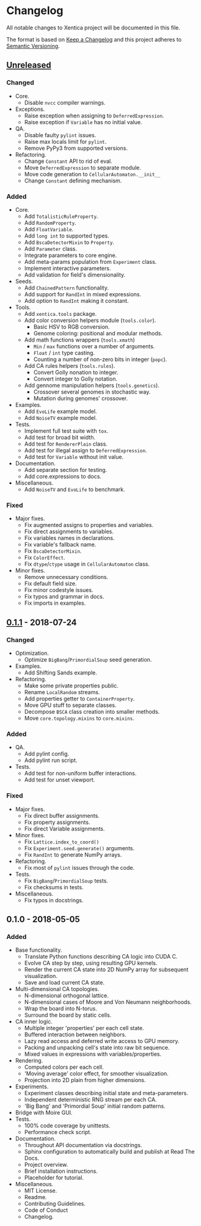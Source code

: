 # Changelog
All notable changes to Xentica project will be documented in this file.

The format is based on [Keep a Changelog](http://keepachangelog.com/en/1.0.0/)
and this project adheres to [Semantic Versioning](http://semver.org/spec/v2.0.0.html).

## [Unreleased]

### Changed

- Core.
  - Disable ``nvcc`` compiler warnings.
- Exceptions.
  - Raise exception when assigning to ``DeferredExpression``.
  - Raise exception if ``Variable`` has no initial value.
- QA.
  - Disable faulty ``pylint`` issues.
  - Raise max locals limit for ``pylint``.
  - Remove PyPy3 from supported versions.
- Refactoring.
  - Change ``Constant`` API to rid of eval.
  - Move ``DeferredExpression`` to separate module.
  - Move code generation to ``CellularAutomaton.__init__``
  - Change ``Constant`` defining mechanism.

### Added

- Core.
  - Add ``TotalisticRuleProperty``.
  - Add ``RandomProperty``.
  - Add ``FloatVariable``.
  - Add ``long int`` to supported types.
  - Add ``BscaDetectorMixin`` to ``Property``.
  - Add ``Parameter`` class.
  - Integrate parameters to core engine.
  - Add meta-params population from ``Experiment`` class.
  - Implement interactive parameters.
  - Add validation for field's dimensionality.
- Seeds.
  - Add ``ChainedPattern`` functionality.
  - Add support for ``RandInt`` in mixed expressions.
  - Add option to ``RandInt`` making it constant.
- Tools.
  - Add ``xentica.tools`` package.
  - Add color conversion helpers module (``tools.color``).
    - Basic HSV to RGB conversion.
	- Genome coloring: positional and modular methods.
  - Add math functions wrappers (``tools.xmath``)
    - ``Min`` / ``max`` functions over a number of arguments.
	- ``Float`` / ``int`` type casting.
	- Counting a number of non-zero bits in integer (``popc``).
  - Add CA rules helpers (``tools.rules``).
    - Convert Golly nonation to integer.
	- Convert integer to Golly notation.
  - Add gennome manipulation helpers (``tools.genetics``).
    - Crossover several genomes in stochastic way.
	- Mutation during genomes' crossover.
- Examples.
  - Add ``EvoLife`` example model.
  - Add ``NoiseTV`` example model.
- Tests.
  - Implement full test suite with ``tox``.
  - Add test for broad bit width.
  - Add test for ``RendererPlain`` class.
  - Add test for illegal assign to ``DeferredExpression``.
  - Add test for ``Variable`` without init value.
- Documentation.
  - Add separate section for testing.
  - Add core.expressions to docs.
- Miscellaneous.
  - Add ``NoiseTV`` and ``EvoLife`` to benchmark.

### Fixed
- Major fixes.
  - Fix augmented assigns to properties and variables.
  - Fix direct assignments to variables.
  - Fix variables names in declarations.
  - Fix variable's fallback name.
  - Fix ``BscaDetectorMixin``.
  - Fix ``ColorEffect``.
  - Fix ``dtype``/``ctype`` usage in ``CellularAutomaton`` class.
- Minor fixes.
  - Remove unnecessary conditions.
  - Fix default field size.
  - Fix minor codestyle issues.
  - Fix typos and grammar in docs.
  - Fix imports in examples.

## [0.1.1] - 2018-07-24
### Changed

- Optimization.
  - Optimize ``BigBang``/``PrimordialSoup`` seed generation.
- Examples.
  - Add Shifting Sands example.
- Refactoring.
  - Make some private properties public.
  - Rename ``LocalRandom`` streams.
  - Add properties getter to ``ContainerProperty``.
  - Move GPU stuff to separate classes.
  - Decompose ``BSCA`` class creation into smaller methods.
  - Move ``core.topology.mixins`` to ``core.mixins``.

### Added

- QA.
  - Add pylint config.
  - Add pylint run script.
- Tests.
  - Add test for non-uniform buffer interactions.
  - Add test for unset viewport.

### Fixed

- Major fixes.
  - Fix direct buffer assignments.
  - Fix property assignments.
  - Fix direct Variable assignments.
- Minor fixes.
  - Fix ``Lattice.index_to_coord()``
  - Fix ``Experiment.seed.generate()`` arguments.
  - Fix ``RandInt`` to generate NumPy arrays.
- Refactoring.
  - Fix most of ``pylint`` issues through the code.
- Tests.
  - Fix ``BigBang``/``PrimordialSoup`` tests.
  - Fix checksums in tests.
- Miscellaneous.
  - Fix typos in docstrings.

## 0.1.0 - 2018-05-05
### Added

- Base functionality.
  - Translate Python functions describing CA logic into CUDA C.
  - Evolve CA step by step, using resulting GPU kernels.
  - Render the current CA state into 2D NumPy array for subsequent
    visualization.
  - Save and load current CA state.
- Multi-dimensional CA topologies.
  - N-dimensional orthogonal lattice.
  - N-dimensional cases of Moore and Von Neumann neighborhoods.
  - Wrap the board into N-torus.
  - Surround the board by static cells.
- CA inner logic.
  - Multiple integer 'properties' per each cell state.
  - Buffered interaction between neighbors.
  - Lazy read access and deferred write access to GPU memory.
  - Packing and unpacking cell's state into raw bit sequence.
  - Mixed values in expressions with variables/properties.
- Rendering.
  - Computed colors per each cell.
  - 'Moving average' color effect, for smoother visualization.
  - Projection into 2D plain from higher dimensions.
- Experiments.
  - Experiment classes describing initial state and meta-parameters.
  - Independent deterministic RNG stream per each CA.
  - 'Big Bang' and 'Primordial Soup' initial random patterns.
- Bridge with Moire GUI.
- Tests.
  - 100% code coverage by unittests.
  - Performance check script.
- Documentation.
  - Throughout API documentation via docstrings.
  - Sphinx configuration to automatically build and publish at Read
    The Docs.
  - Project overview.
  - Brief installation instructions.
  - Placeholder for tutorial.
- Miscellaneous.
  - MIT License.
  - Readme.
  - Contributing Guidelines.
  - Code of Conduct
  - Changelog.

[Unreleased]: https://github.com/a5kin/xentica/compare/v0.1.1...HEAD
[0.1.1]: https://github.com/a5kin/xentica/compare/v0.1.0...v0.1.1
